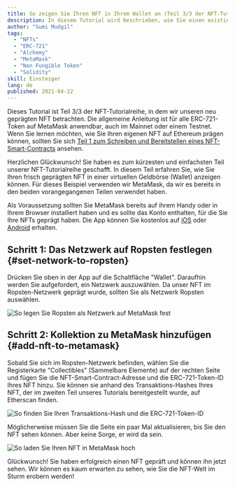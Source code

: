 ```yaml
---
title: So zeigen Sie Ihren NFT in Ihrem Wallet an (Teil 3/3 der NFT-Tutorialreihe)
description: In diesem Tutorial wird beschrieben, wie Sie einen existierenden NFT auf MetaMask einsehen können.
author: "Sumi Mudgil"
tags:
  - "NFTs"
  - "ERC-721"
  - "Alchemy"
  - "MetaMask"
  - "Non Fungible Token"
  - "Solidity"
skill: Einsteiger
lang: de
published: 2021-04-22
---
```


Dieses Tutorial ist Teil 3/3 der NFT-Tutorialreihe, in dem wir unseren neu geprägten NFT betrachten. Die allgemeine Anleitung ist für alle ERC-721-Token auf MetaMask anwendbar, auch im Mainnet oder einem Testnet. Wenn Sie lernen möchten, wie Sie Ihren eigenen NFT auf Ethereum prägen können, sollten Sie sich [Teil 1 zum Schreiben und Bereitstellen eines NFT-Smart-Contracts](/developers/tutorials/how-to-write-and-deploy-an-nft) ansehen.

Herzlichen Glückwunsch! Sie haben es zum kürzesten und einfachsten Teil unserer NFT-Tutorialreihe geschafft. In diesem Teil erfahren Sie, wie Sie Ihren frisch geprägten NFT in einer virtuellen Geldbörse (Wallet) anzeigen können. Für dieses Beispiel verwenden wir MetaMask, da wir es bereits in den beiden vorangegangenen Teilen verwendet haben.

Als Voraussetzung sollten Sie MetaMask bereits auf ihrem Handy oder in Ihrem Browser installiert haben und es sollte das Konto enthalten, für die Sie Ihre NFTs geprägt haben. Die App können Sie kostenlos auf [iOS](https://apps.apple.com/us/app/metamask-blockchain-wallet/id1438144202) oder [Android](https://play.google.com/store/apps/details?id=io.metamask&hl=de_US&gl=US) erhalten.

## Schritt 1: Das Netzwerk auf Ropsten festlegen {#set-network-to-ropsten}

Drücken Sie oben in der App auf die Schaltfläche "Wallet". Daraufhin werden Sie aufgefordert, ein Netzwerk auszuwählen. Da unser NFT im Ropsten-Netzwerk geprägt wurde, sollten Sie als Netzwerk Ropsten auswählen.

![So legen Sie Ropsten als Netzwerk auf MetaMask fest](./ropstenMetamask.gif)

## Schritt 2: Kollektion zu MetaMask hinzufügen {#add-nft-to-metamask}

Sobald Sie sich im Ropsten-Netzwerk befinden, wählen Sie die Registerkarte "Collectibles" (Sammelbare Elemente) auf der rechten Seite und fügen Sie die NFT-Smart-Contract-Adresse und die ERC-721-Token-ID Ihres NFT hinzu. Sie können sie anhand des Transaktions-Hashes Ihres NFT, der im zweiten Teil unseres Tutorials bereitgestellt wurde, auf Etherscan finden.

![So finden Sie Ihren Transaktions-Hash und die ERC-721-Token-ID](./findNFTEtherscan.png)

Möglicherweise müssen Sie die Seite ein paar Mal aktualisieren, bis Sie den NFT sehen können. Aber keine Sorge, er wird da sein<Emoji text="😄" size={1} />.

![So laden Sie Ihren NFT in MetaMask hoch](./findNFTMetamask.gif)

Glückwunsch! Sie haben erfolgreich einen NFT gepräft und können ihn jetzt sehen. Wir können es kaum erwarten zu sehen, wie Sie die NFT-Welt im Sturm erobern werden!
